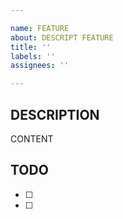 ```yaml
---

name: FEATURE
about: DESCRIPT FEATURE
title: ''
labels: ''
assignees: ''

---
```


## DESCRIPTION

CONTENT

## TODO

- [ ]
- [ ]
